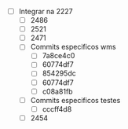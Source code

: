 - [ ] Integrar na 2227
	- [ ] 2486
	- [ ] 2521
	- [ ] 2471
	- [ ] Commits especificos wms
		- [ ] 7a8ce4c0
		- [ ] 60774df7
		- [ ] 854295dc
		- [ ] 60774df7
		- [ ] c08a81fb
	- [ ] Commits especificos testes
		- [ ] cccff4d8
	- [ ] 2454